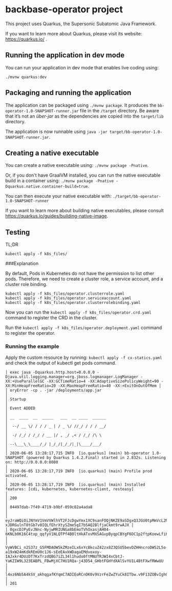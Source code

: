 # backbase-operator project

This project uses Quarkus, the Supersonic Subatomic Java Framework.

If you want to learn more about Quarkus, please visit its website: https://quarkus.io/ .

## Running the application in dev mode

You can run your application in dev mode that enables live coding using:
```
./mvnw quarkus:dev
```

## Packaging and running the application

The application can be packaged using `./mvnw package`.
It produces the `bb-operator-1.0-SNAPSHOT-runner.jar` file in the `/target` directory.
Be aware that it’s not an _über-jar_ as the dependencies are copied into the `target/lib` directory.

The application is now runnable using `java -jar target/bb-operator-1.0-SNAPSHOT-runner.jar`.

## Creating a native executable

You can create a native executable using: `./mvnw package -Pnative`.

Or, if you don't have GraalVM installed, you can run the native executable build in a container using: `./mvnw package -Pnative -Dquarkus.native.container-build=true`.

You can then execute your native executable with: `./target/bb-operator-1.0-SNAPSHOT-runner`

If you want to learn more about building native executables, please consult https://quarkus.io/guides/building-native-image.

## Testing

TL;DR

    kubectl apply -f k8s_files/

###Explanation

By default, Pods in Kubernetes do not have the permission to list other pods. 
Therefore, we need to create a cluster role, a service account, and a cluster role binding.

    kubectl apply -f k8s_files/operator.clusterrole.yaml
    kubectl apply -f k8s_files/operator.serviceaccount.yaml
    kubectl apply -f k8s_files/operator.clusterrolebinding.yaml

Now you can run the `kubectl apply -f k8s_files/operator.crd.yaml` command to register the CRD in the cluster. 

Run the `kubectl apply -f k8s_files/operator.deployment.yaml` command to register the operator.



### Running the example
Apply the custom resource by running: `kubectl apply -f cx-statics.yaml` and check the output of kubectl get pods command.

```
│ exec java -Dquarkus.http.host=0.0.0.0 -Djava.util.logging.manager=org.jboss.logmanager.LogManager -XX:+UseParallelGC -XX:GCTimeRatio=4 -XX:AdaptiveSizePolicyWeight=90 -XX:MinHeapFreeRatio=20 -XX:MaxHeapFreeRatio=40 -XX:+ExitOnOutOfMem │
│ oryError -cp . -jar /deployments/app.jar                                                                                                                                                                                                   │
│ Startup                                                                                                                                                                                                                                    │
│ Event ADDED                                                                                                                                                                                                                                │
│ __  ____  __  _____   ___  __ ____  ______                                                                                                                                                                                                 │
│  --/ __ \/ / / / _ | / _ \/ //_/ / / / __/                                                                                                                                                                                                 │
│  -/ /_/ / /_/ / __ |/ , _/ ,< / /_/ /\ \                                                                                                                                                                                                   │
│ --\___\_\____/_/ |_/_/|_/_/|_|\____/___/                                                                                                                                                                                                   │
│ 2020-06-05 13:28:17,715 INFO  [io.quarkus] (main) bb-operator 1.0-SNAPSHOT (powered by Quarkus 1.4.2.Final) started in 2.832s. Listening on: http://0.0.0.0:8080                                                                           │
│ 2020-06-05 13:28:17,719 INFO  [io.quarkus] (main) Profile prod activated.                                                                                                                                                                  │
│ 2020-06-05 13:28:17,719 INFO  [io.quarkus] (main) Installed features: [cdi, kubernetes, kubernetes-client, resteasy]                                                                                                                       │
│ 200                                                                                                                                                                                                                                        │
│ 04497dab-7f49-4719-b9bf-059c82a4ada8                                                                                                                                                                                                       │
│ eyJraWQiOiJNYmV1VmVVWlhVT2FJcDgwYmx1XC9sanFOQjNKZE9aSDgxQ3JGU0tpMmVcL2M9IiwiY3R5IjoiSldUIiwiZW5jIjoiQTEyOENCQy1IUzI1NiIsImFsZyI6ImRpciJ9..FJoUzfEHkhNNzHxEEOO_Yw.DIyxYrqALdJhHx3HPF-xJDRGulnT8tGb7v0IQLfEhrXtySZme5gI7b5AQ2BlfjaCkmt9rwAJX │
│ 0gxcDJPyEvJNnc-NyjwMRIUNGa8bEmoTVhOxasjAH04-6KNLb0K16C4txp_qqfyV1NLQTPf4B0ltHkATxvMXSAGvpByqpCBYgF6DC1p2ftpKoewLfiKdHPhcmw1yD28mrhd7toxiVttHJCbVxV8HcZjfDClCvGrNhqa0lLd2XKipE6VvxsiTfqGpQtusha2BSVpPdQOXbu9GHawHBmP_b8ADaRJKDLeMXP6bsUVfAd │
│ VyWVBCi_n2S37z_G5FMDAOW5kZMzeILx6xYcBkcuZ42zx8Z3QSU5bevDZHHncroDWS2L5o-a19xW24mKdkREmU0c1J6-sEeEAxkWDagaEMdvoxoy-IAJxkr4DUzDT7KxTrzdQBG7iZL34l1hudo0ftMNUTRJWI4xCbtJ-YaKZIW9L323EABPL_FBwMjXC7HU1RQa-j43D54_GHbtFGHYdXAlSvYU1L4BtFXwfRWwUU │
│ l4xz6Nb5A4kSV_akhqgafKYqmC7ADIEoRCnOK0v9VzrFeZwZYuCk8ITbw.v9F13ZOBvIgh0M3i294ULw                                                                                                                                                           │
│ 201
```

